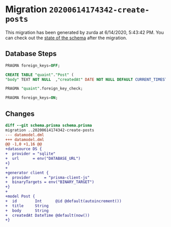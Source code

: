 # Migration `20200614174342-create-posts`

This migration has been generated by zurda at 6/14/2020, 5:43:42 PM.
You can check out the [state of the schema](./schema.prisma) after the migration.

## Database Steps

```sql
PRAGMA foreign_keys=OFF;

CREATE TABLE "quaint"."Post" (
"body" TEXT NOT NULL  ,"createdAt" DATE NOT NULL DEFAULT CURRENT_TIMESTAMP ,"id" INTEGER NOT NULL  PRIMARY KEY AUTOINCREMENT,"title" TEXT NOT NULL  )

PRAGMA "quaint".foreign_key_check;

PRAGMA foreign_keys=ON;
```

## Changes

```diff
diff --git schema.prisma schema.prisma
migration ..20200614174342-create-posts
--- datamodel.dml
+++ datamodel.dml
@@ -1,0 +1,16 @@
+datasource DS {
+  provider = "sqlite"
+  url      = env("DATABASE_URL")
+}
+
+generator client {
+  provider      = "prisma-client-js"
+  binaryTargets = env("BINARY_TARGET")
+}
+
+model Post {
+  id        Int      @id @default(autoincrement())
+  title     String
+  body      String
+  createdAt DateTime @default(now())
+}
```



